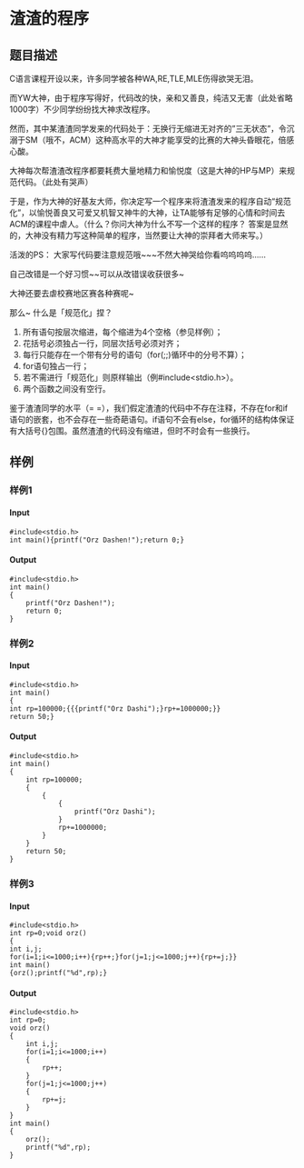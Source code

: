 # 渣渣的程序

## 题目描述

C语言课程开设以来，许多同学被各种WA,RE,TLE,MLE伤得欲哭无泪。

而YW大神，由于程序写得好，代码改的快，亲和又善良，纯洁又无害（此处省略1000字）不少同学纷纷找大神求改程序。

然而，其中某渣渣同学发来的代码处于：无换行无缩进无对齐的”三无状态”，令沉溺于SM（哦不，ACM）这种高水平的大神才能享受的比赛的大神头昏眼花，倍感心酸。

大神每次帮渣渣改程序都要耗费大量地精力和愉悦度（这是大神的HP与MP）来规范代码。（此处有哭声）

于是，作为大神的好基友大师，你决定写一个程序来将渣渣发来的程序自动“规范化”，以愉悦善良又可爱又机智又神牛的大神，让TA能够有足够的心情和时间去ACM的课程中虐人。（什么？你问大神为什么不写一个这样的程序？ 答案是显然的，大神没有精力写这种简单的程序，当然要让大神的崇拜者大师来写。）

活泼的PS： 大家写代码要注意规范哦~~~不然大神哭给你看呜呜呜呜……

自己改错是一个好习惯~~可以从改错误收获很多~

大神还要去虐校赛地区赛各种赛呢~

那么~ 什么是「规范化」捏？

1. 所有语句按层次缩进，每个缩进为4个空格（参见样例）；
2. 花括号必须独占一行，同层次括号必须对齐；
3. 每行只能存在一个带有分号的语句（for(;;)循环中的分号不算）；
4. for语句独占一行；
5. 若不需进行「规范化」则原样输出（例#include<stdio.h>）。
6. 两个函数之间没有空行。

鉴于渣渣同学的水平（= =），我们假定渣渣的代码中不存在注释，不存在for和if语句的嵌套，也不会存在一些奇葩语句。if语句不会有else，for循环的结构体保证有大括号{}包围。虽然渣渣的代码没有缩进，但时不时会有一些换行。

## 样例

### 样例1

#### Input

```
#include<stdio.h>
int main(){printf("Orz Dashen!");return 0;}
```

#### Output

```
#include<stdio.h>
int main()
{
    printf("Orz Dashen!");
    return 0;
}
```

### 样例2

#### Input

```
#include<stdio.h>
int main()
{
int rp=100000;{{{printf("Orz Dashi");}rp+=1000000;}}
return 50;}
```

#### Output

```
#include<stdio.h>
int main()
{
    int rp=100000;
    {
        {
            {
                printf("Orz Dashi");
            }
            rp+=1000000;
        }
    }
    return 50;
}
```

### 样例3

#### Input

```
#include<stdio.h>
int rp=0;void orz()
{
int i,j;
for(i=1;i<=1000;i++){rp++;}for(j=1;j<=1000;j++){rp+=j;}}
int main()
{orz();printf("%d",rp);}
```

#### Output

```
#include<stdio.h>
int rp=0;
void orz()
{
    int i,j;
    for(i=1;i<=1000;i++)
    {
        rp++;
    }
    for(j=1;j<=1000;j++)
    {
        rp+=j;
    }
}
int main()
{
    orz();
    printf("%d",rp);
}
```

